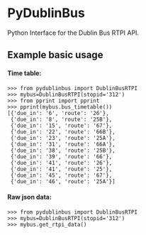 PyDublinBus
========================================

Python Interface for the Dublin Bus RTPI API.


Example basic usage
-------------------
#### Time table:
```
>>> from pydublinbus import DublinBusRTPI
>>> mybus=DublinBusRTPI(stopid='312')
>>> from pprint import pprint
>>> pprint(mybus.bus_timetable())
[{'due_in': '6', 'route': '26'},
 {'due_in': '8', 'route': '25B'},
 {'due_in': '15', 'route': '67'},
 {'due_in': '22', 'route': '66B'},
 {'due_in': '23', 'route': '25A'},
 {'due_in': '31', 'route': '66A'},
 {'due_in': '38', 'route': '25B'},
 {'due_in': '39', 'route': '66'},
 {'due_in': '41', 'route': '26'},
 {'due_in': '41', 'route': '25'},
 {'due_in': '45', 'route': '67'},
 {'due_in': '46', 'route': '25A'}]
```

#### Raw json data:
```
>>> from pydublinbus import DublinBusRTPI
>>> mybus=DublinBusRTPI(stopid='312')
>>> mybus.get_rtpi_data()
```